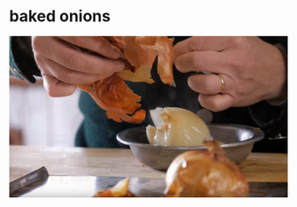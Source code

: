# baked onions

[![baked onion](https://raw.githubusercontent.com/wdbm/resources_veganism/master/recipes/baked_onions_Townsends.png)](https://www.youtube.com/watch?v=v9zJ9noLeok)

